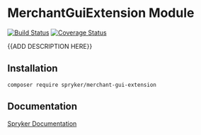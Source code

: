 # MerchantGuiExtension Module
[![Build Status](https://travis-ci.org/spryker/merchant-gui-extension.svg)](https://travis-ci.org/spryker/merchant-gui-extension)
[![Coverage Status](https://coveralls.io/repos/github/spryker/merchant-gui-extension/badge.svg)](https://coveralls.io/github/spryker/merchant-gui-extension)

{{ADD DESCRIPTION HERE}}

## Installation

```
composer require spryker/merchant-gui-extension
```

## Documentation

[Spryker Documentation](https://academy.spryker.com/developing_with_spryker/module_guide/modules.html)
